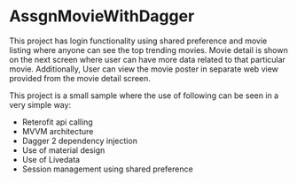 # AssgnMovieWithDagger
This project has login functionality using shared preference and movie listing where anyone can see the top trending movies.
Movie detail is shown on the next screen where user can have more data related to that particular movie.
Additionally, User can view the movie poster in separate web view provided from the movie detail screen.

This project is a small sample where the use of following can be seen in a very simple way:
 - Reterofit api calling
 - MVVM architecture
 - Dagger 2 dependency injection
 - Use of material design 
 - Use of Livedata 
 - Session management using shared preference
